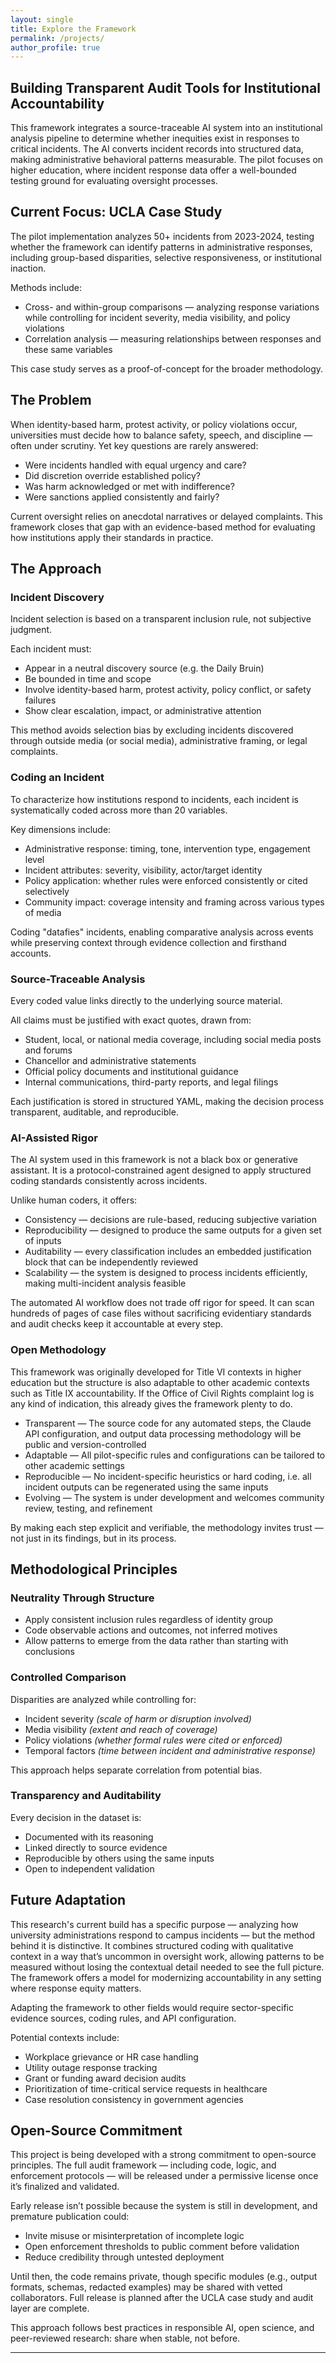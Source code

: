 ```yaml
---
layout: single
title: Explore the Framework
permalink: /projects/
author_profile: true
---
```


## Building Transparent Audit Tools for Institutional Accountability

This framework integrates a source-traceable AI system into an institutional analysis pipeline to determine whether inequities exist in responses to critical incidents. The AI converts incident records into structured data, making administrative behavioral patterns measurable. The pilot focuses on higher education, where incident response data offer a well-bounded testing ground for evaluating oversight processes.

## Current Focus: UCLA Case Study

The pilot implementation analyzes 50+ incidents from 2023-2024, testing whether the framework can identify patterns in administrative responses, including group-based disparities, selective responsiveness, or institutional inaction. 

Methods include:

- Cross- and within-group comparisons — analyzing response variations while controlling for incident severity, media visibility, and policy violations
- Correlation analysis — measuring relationships between responses and these same variables

This case study serves as a proof-of-concept for the broader methodology.

## The Problem

When identity-based harm, protest activity, or policy violations occur, universities must decide how to balance safety, speech, and discipline — often under scrutiny. Yet key questions are rarely answered:

- Were incidents handled with equal urgency and care?
- Did discretion override established policy?
- Was harm acknowledged or met with indifference?  
- Were sanctions applied consistently and fairly?

Current oversight relies on anecdotal narratives or delayed complaints. This framework closes that gap with an evidence-based method for evaluating how institutions apply their standards in practice.

## The Approach

### Incident Discovery

Incident selection is based on a transparent inclusion rule, not subjective judgment.

Each incident must:

- Appear in a neutral discovery source (e.g. the Daily Bruin)
- Be bounded in time and scope
- Involve identity-based harm, protest activity, policy conflict, or safety failures
- Show clear escalation, impact, or administrative attention

This method avoids selection bias by excluding incidents discovered through outside media (or social media), administrative framing, or legal complaints.

### Coding an Incident

To characterize how institutions respond to incidents, each incident is systematically coded across more than 20 variables.

Key dimensions include:

- Administrative response: timing, tone, intervention type, engagement level
- Incident attributes: severity, visibility, actor/target identity
- Policy application: whether rules were enforced consistently or cited selectively
- Community impact: coverage intensity and framing across various types of media

Coding "datafies" incidents, enabling comparative analysis across events while preserving context through evidence collection and firsthand accounts.

### Source-Traceable Analysis

Every coded value links directly to the underlying source material.

All claims must be justified with exact quotes, drawn from:

- Student, local, or national media coverage, including social media posts and forums  
- Chancellor and administrative statements  
- Official policy documents and institutional guidance  
- Internal communications, third-party reports, and legal filings

Each justification is stored in structured YAML, making the decision process transparent, auditable, and reproducible.

### AI-Assisted Rigor

The AI system used in this framework is not a black box or generative assistant. It is a protocol-constrained agent designed to apply structured coding standards consistently across incidents.

Unlike human coders, it offers:

- Consistency — decisions are rule-based, reducing subjective variation
- Reproducibility — designed to produce the same outputs for a given set of inputs
- Auditability — every classification includes an embedded justification block that can be independently reviewed
- Scalability — the system is designed to process incidents efficiently, making multi-incident analysis feasible 

The automated AI workflow does not trade off rigor for speed. It can scan hundreds of pages of case files without sacrificing evidentiary standards and audit checks keep it accountable at every step. 

### Open Methodology

This framework was originally developed for Title VI contexts in higher education but the structure is also adaptable to other academic contexts such as Title IX accountability. If the Office of Civil Rights complaint log is any kind of indication, this already gives the framework plenty to do. 

- Transparent — The source code for any automated steps, the Claude API configuration, and output data processing methodology will be public and version-controlled
- Adaptable — All pilot-specific rules and configurations can be tailored to other academic settings
- Reproducible — No incident-specific heuristics or hard coding, i.e. all incident outputs can be regenerated using the same inputs
- Evolving — The system is under development and welcomes community review, testing, and refinement

By making each step explicit and verifiable, the methodology invites trust — not just in its findings, but in its process.


## Methodological Principles

### Neutrality Through Structure

- Apply consistent inclusion rules regardless of identity group
- Code observable actions and outcomes, not inferred motives
- Allow patterns to emerge from the data rather than starting with conclusions

### Controlled Comparison

Disparities are analyzed while controlling for:

- Incident severity *(scale of harm or disruption involved)*
- Media visibility *(extent and reach of coverage)*
- Policy violations *(whether formal rules were cited or enforced)*
- Temporal factors *(time between incident and administrative response)*

This approach helps separate correlation from potential bias.

### Transparency and Auditability

Every decision in the dataset is:

- Documented with its reasoning
- Linked directly to source evidence
- Reproducible by others using the same inputs
- Open to independent validation

## Future Adaptation

This research's current build has a specific purpose — analyzing how university administrations respond to campus incidents — but the method behind it is distinctive. It combines structured coding with qualitative context in a way that’s uncommon in oversight work, allowing patterns to be measured without losing the contextual detail needed to see the full picture. The framework offers a model for modernizing accountability in any setting where response equity matters. 

Adapting the framework to other fields would require sector-specific evidence sources, coding rules, and API configuration.

Potential contexts include:

- Workplace grievance or HR case handling
- Utility outage response tracking
- Grant or funding award decision audits
- Prioritization of time-critical service requests in healthcare 
- Case resolution consistency in government agencies

## Open-Source Commitment

This project is being developed with a strong commitment to open-source principles. The full audit framework — including code, logic, and enforcement protocols — will be released under a permissive license once it’s finalized and validated.

Early release isn’t possible because the system is still in development, and premature publication could:

- Invite misuse or misinterpretation of incomplete logic
- Open enforcement thresholds to public comment before validation
- Reduce credibility through untested deployment

Until then, the code remains private, though specific modules (e.g., output formats, schemas, redacted examples) may be shared with vetted collaborators. Full release is planned after the UCLA case study and audit layer are complete.

This approach follows best practices in responsible AI, open science, and peer-reviewed research: share when stable, not before.

---


<!-- 


## [HERO SECTION - usually styled differently]

### Explore the Framework

A deeper technical dive

[Cards/buttons that link OUT to sub-pages]

[View Sample] → links to /research/sample-analysis

[Read Docs] → links to /research/methodology  

[Get Code] → links to GitHub


---

- [Documentation](/projects/documentation/)

- [Project Proposal](/projects/project_proposal)

This is a comment and won't be displayed 

- [Codebook](/projects/codebook/)

- [Incident Coding Protocols](/projects/incident_coding_protocol/)

- [Codebook with Incident Coding Protocols](/projects/codebook_with_coding_protocol/)

- [Codebook with Incident Coding Protocols V2](/projects/codebook_w_coding_proto_v2/)

- [Incident Response Index](/projects/incident_index/)



<footer class="site-footer">
  <p><strong>This is a test footer override.</strong></p>
</footer>

-->




